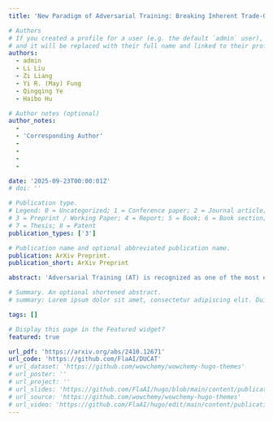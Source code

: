 ```yaml
---
title: 'New Paradigm of Adversarial Training: Breaking Inherent Trade-Off between Accuracy and Robustness via Dummy Classes'

# Authors
# If you created a profile for a user (e.g. the default `admin` user), write the username (folder name) here
# and it will be replaced with their full name and linked to their profile.
authors:
  - admin
  - Li Liu
  - Zi Liang
  - Yi R. (May) Fung
  - Qingqing Ye
  - Haibo Hu

# Author notes (optional)
author_notes:
  -
  - 'Corresponding Author'
  - 
  -
  - 
  - 

date: '2025-09-23T00:00:01Z'
# doi: ''

# Publication type.
# Legend: 0 = Uncategorized; 1 = Conference paper; 2 = Journal article;
# 3 = Preprint / Working Paper; 4 = Report; 5 = Book; 6 = Book section;
# 7 = Thesis; 8 = Patent
publication_types: ['3']

# Publication name and optional abbreviated publication name.
publication: ArXiv Preprint.
publication_short: ArXiv Preprint

abstract: 'Adversarial Training (AT) is recognized as one of the most effective methods to enhance the robustness of Deep Neural Networks (DNNs). However, existing AT methods suffer from an inherent trade-off between adversarial robustness and clean accuracy, which seriously hinders their real-world deployment. Previous works have studied this trade-off within the current AT paradigm, exploring various factors such as perturbation intensity, label noise and class margin. Despite these efforts, current AT methods still typically experience a reduction in clean accuracy by over 10% to date, without significant improvements in robustness compared with simple baselines like PGD-AT. This inherent trade-off raises a question: whether the current AT paradigm, which assumes to learn the corresponding benign and adversarial samples as the same class, inappropriately combines clean and robust objectives that may be essentially inconsistent. In this work, we surprisingly reveal that up to 40% of CIFAR-10 adversarial samples always fail to satisfy such an assumption across various AT methods and robust models, explicitly indicating the improvement room for the current AT paradigm. Accordingly, to relax the tension between clean and robust learning derived from this overstrict assumption, we propose a new AT paradigm by introducing an additional dummy class for each original class, aiming to accommodate the hard adversarial samples with shifted distribution after perturbation. The robustness w.r.t. these adversarial samples can be achieved by runtime recovery from the predicted dummy classes to their corresponding original ones, eliminating the compromise with clean learning. Building on this new paradigm, we propose a novel plug-and-play AT technology named DUmmy Classes-based Adversarial Training (DUCAT). Extensive experiments on CIFAR-10, CIFAR-100, and Tiny-ImageNet demonstrate that the DUCAT concurrently improves clean accuracy and adversarial robustness compared with state-of-the-art benchmarks, effectively releasing the existing inherent trade-off.'

# Summary. An optional shortened abstract.
# summary: Lorem ipsum dolor sit amet, consectetur adipiscing elit. Duis posuere tellus ac convallis placerat. Proin tincidunt magna sed ex sollicitudin condimentum.

tags: []

# Display this page in the Featured widget?
featured: true

url_pdf: 'https://arxiv.org/abs/2410.12671'
url_code: 'https://github.com/FlaAI/DUCAT'
# url_dataset: 'https://github.com/wowchemy/wowchemy-hugo-themes'
# url_poster: ''
# url_project: ''
# url_slides: 'https://github.com/FlaAI/hugo/blob/main/content/publication/TSFool/TSFool_Slide.pdf'
# url_source: 'https://github.com/wowchemy/wowchemy-hugo-themes'
# url_video: 'https://github.com/FlaAI/hugo/edit/main/content/publication/TSFool/TSFool.mp4'
---
```


